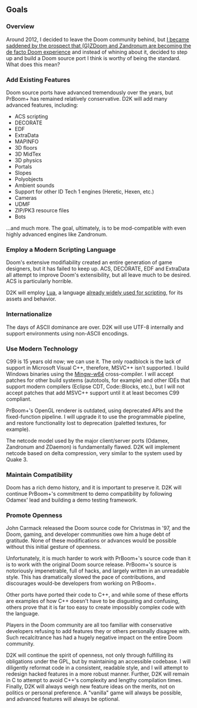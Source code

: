 ## Goals

### Overview

Around 2012, I decided to leave the Doom community behind, but [I became
saddened by the prospect that (G)ZDoom and Zandronum are becoming the de facto
Doom experience](faq#zdoom) and instead of
whining about it, decided to step up and build a Doom source port I think is
worthy of being the standard. What does this mean?

### Add Existing Features

Doom source ports have advanced tremendously over the years, but PrBoom+ has
remained relatively conservative. D2K will add many advanced features,
including:

  * ACS scripting
  * DECORATE
  * EDF
  * ExtraData
  * MAPINFO
  * 3D floors
  * 3D MidTex
  * 3D physics
  * Portals
  * Slopes
  * Polyobjects
  * Ambient sounds
  * Support for other ID Tech 1 engines (Heretic, Hexen, etc.)
  * Cameras
  * UDMF
  * ZIP/PK3 resource files
  * Bots

...and much more. The goal, ultimately, is to be mod-compatible with even
highly advanced engines like Zandronum.

### Employ a Modern Scripting Language

Doom's extensive modifiability created an entire generation of game designers,
but it has failed to keep up. ACS, DECORATE, EDF and ExtraData all attempt to
improve Doom's extensibility, but all leave much to be desired. ACS is
particularly horrible.

D2K will employ [Lua](http://www.lua.org), a language [already widely used for
scripting](http://en.wikipedia.org/wiki/Category:Lua-scripted_video_games), for
its assets and behavior.

### Internationalize

The days of ASCII dominance are over. D2K will use UTF-8 internally and support
environments using non-ASCII encodings.

### Use Modern Technology

C99 is 15 years old now; we can use it. The only roadblock is the lack of
support in Microsoft Visual C++, therefore, MSVC++ isn't supported. I build
Windows binaries using the [Mingw-w64](http://mingw-w64.sourceforge.net/)
cross-compiler. I will accept patches for other build systems (autotools, for
example) and other IDEs that support modern compilers (Eclipse CDT,
Code::Blocks, etc.), but I will not accept patches that add MSVC++ support
until it at least becomes C99 compliant.

PrBoom+'s OpenGL renderer is outdated, using deprecated APIs and the fixed-function pipeline. I will upgrade it to use the programmable pipeline, and restore functionality lost to deprecation (paletted textures, for example).

The netcode model used by the major client/server ports (Odamex, Zandronum and ZDaemon) is fundamentally flawed. D2K will implement netcode based on delta compression, very similar to the system used by Quake 3.

### Maintain Compatibility

Doom has a rich demo history, and it is important to preserve it. D2K will
continue PrBoom+'s commitment to demo compatibility by following Odamex' lead
and building a demo testing framework.

### Promote Openness

John Carmack released the Doom source code for Christmas in '97, and the Doom,
gaming, and developer communities owe him a huge debt of gratitude. None of
these modifications or advances would be possible without this initial gesture
of openness.

Unfortunately, it is much harder to work with PrBoom+'s source code than it is
to work with the original Doom source release. PrBoom+'s source is notoriously
impenetrable, full of hacks, and largely written in an unreadable style. This
has dramatically slowed the pace of contributions, and discourages would-be
developers from working on PrBoom+.

Other ports have ported their code to C++, and while some of these efforts are examples of how C++ doesn't have to be disgusting and confusing, others prove that it is far too easy to create impossibly complex code with the language.

Players in the Doom community are all too familiar with conservative developers
refusing to add features they or others personally disagree with. Such
recalcitrance has had a hugely negative impact on the entire Doom community.

D2K will continue the spirit of openness, not only through fulfilling its
obligations under the GPL, but by maintaining an accessible codebase. I will
diligently reformat code in a consistent, readable style, and I will attempt to
redesign hacked features in a more robust manner. Further, D2K will remain in C
to attempt to avoid C++'s complexity and lengthy compilation times. Finally,
D2K will always weigh new feature ideas on the merits, not on politics or
personal preference. A "vanilla" game will always be possible, and advanced
features will always be optional.

